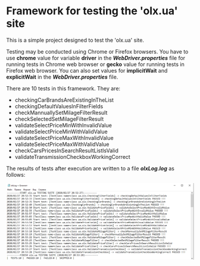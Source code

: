 # Framework for testing the 'olx.ua' site

This is a simple project designed to test the 'olx.ua' site.

Testing may be conducted using Chrome or Firefox browsers. You have to use **chrome** value for variable **driver** in the ***WebDriver.properties*** file for running tests in Chrome web browser or **gecko** value for running tests in Firefox web browser.
You can also set values for **implicitWait** and **explicitWait** in the ***WebDriver.properties*** file.

There are 10 tests in this framework. They are:
* checkingCarBrandsAreExistingInTheList
* checkingDefaultValuesInFilterFields
* checkMannuallySetMilageFilterResult
* checkSelectedSetMilageFilterResult
* validateSelectPriceMinWithInvalidValue
* validateSelectPriceMinWithValidValue
* validateSelectPriceMaxWithInvalidValue
* validateSelectPriceMaxWithValidValue
* checkCarsPricesInSearchResultListIsValid
* validateTransmissionCheckboxWorkingCorrect

The results of tests after execution are written to a file ***olxLog.log*** as follows:

![Test results](src/main/resources/images/olxLog.png)
